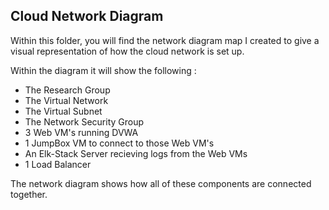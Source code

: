 ## Cloud Network Diagram

Within this folder, you will find the network diagram map I created to give a visual representation of how the cloud network is set up.

Within the diagram it will show the following : 
- The Research Group
- The Virtual Network
- The Virtual Subnet
- The Network Security Group
- 3 Web VM's running DVWA
- 1 JumpBox VM to connect to those Web VM's
- An Elk-Stack Server recieving logs from the Web VMs
- 1 Load Balancer

The network diagram shows how all of these components are connected together.
